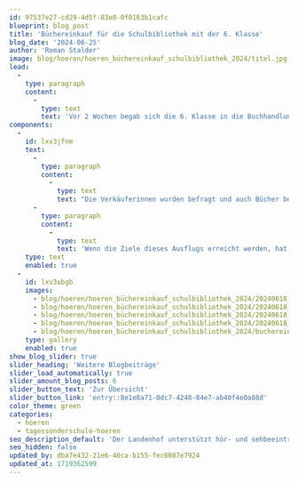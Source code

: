 ```yaml
---
id: 97537e27-cd29-4d5f-83e0-0f0163b1cafc
blueprint: blog_post
title: 'Büchereinkauf für die Schulbibliothek mit der 6. Klasse'
blog_date: '2024-06-25'
author: 'Roman Stalder'
image: blog/hoeren/hoeren_büchereinkauf_schulbibliothek_2024/titel.jpg
lead:
  -
    type: paragraph
    content:
      -
        type: text
        text: 'Vor 2 Wochen begab sich die 6. Klasse in die Buchhandlung am Aarauer Bahnhof. Alle Schüler*innen durften stöbern und blättern, schauen und Klappentexte lesen, um schliesslich ein Buch auszuwählen.'
components:
  -
    id: lxv3jfnm
    text:
      -
        type: paragraph
        content:
          -
            type: text
            text: "Die Verkäuferinnen wurden befragt und auch Bücher bestellt, die nicht am Lager waren. Manche wussten genau, welches Thema sie interessiert. Die gewählten Bücher wurden von der Schulbibliothek gekauft und können dort ausgeliehen werden. Zuerst aber dürfen die Schüler*innen ihr ausgewähltes Buch lesen.\_"
      -
        type: paragraph
        content:
          -
            type: text
            text: 'Wenn die Ziele dieses Ausflugs erreicht werden, hat die Bibliothek neue Bücher, die viele Schülerinnen ansprechen und die 6.-Klässlerinnen sind motiviert ihr Buch zu lesen und vielleicht gar den Zauber eines guten Buchs zu entdecken.'
    type: text
    enabled: true
  -
    id: lxv3xbgb
    images:
      - blog/hoeren/hoeren_büchereinkauf_schulbibliothek_2024/20240618_084845.jpg
      - blog/hoeren/hoeren_büchereinkauf_schulbibliothek_2024/20240618_084916.jpg
      - blog/hoeren/hoeren_büchereinkauf_schulbibliothek_2024/20240618_085013.jpg
      - blog/hoeren/hoeren_büchereinkauf_schulbibliothek_2024/20240618_085130.jpg
      - blog/hoeren/hoeren_büchereinkauf_schulbibliothek_2024/buchereinkauf-24.jpg
    type: gallery
    enabled: true
show_blog_slider: true
slider_heading: 'Weitere Blogbeiträge'
slider_load_automatically: true
slider_amount_blog_posts: 6
slider_button_text: 'Zur Übersicht'
slider_button_link: 'entry::8e1e8a71-0dc7-4248-84e7-ab40f4e0a88d'
color_theme: green
categories:
  - hoeren
  - tagessonderschule-hoeren
seo_description_default: 'Der Landenhof unterstützt hör- und sehbeeinträchtigte Kinder & Jugendliche in ihrem selbstbestimmten Leben durch Förderung ihrer Fähigkeiten & Entwicklung'
seo_hidden: false
updated_by: dba7e432-21e6-46ca-b155-fec6087e7924
updated_at: 1719362599
---
```

